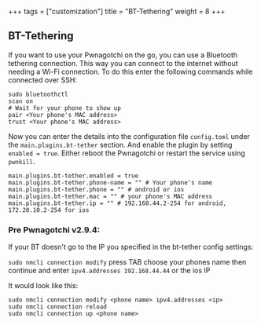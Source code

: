 +++
tags = ["customization"]
title = "BT-Tethering"
weight = 8
+++

## BT-Tethering

If you want to use your Pwnagotchi on the go, you can use a Bluetooth tethering connection. This way you can connect to the internet without needing a Wi-Fi connection. To do this enter the following commands while connected over SSH:

    sudo bluetoothctl
    scan on
    # Wait for your phone to show up
    pair <Your phone's MAC address>
    trust <Your phone's MAC address>

Now you can enter the details into the configuration file `config.toml` under the `main.plugins.bt-tether` section. And enable the plugin by setting `enabled = true`. Either reboot the Pwnagotchi or restart the service using `pwnkill`.

    main.plugins.bt-tether.enabled = true
    main.plugins.bt-tether.phone-name = "" # Your phone's name
    main.plugins.bt-tether.phone = "" # android or ios
    main.plugins.bt-tether.mac = "" # your phone's MAC address
    main.plugins.bt-tether.ip = "" # 192.168.44.2-254 for android, 172.20.10.2-254 for ios

### Pre Pwnagotchi v2.9.4:

If your BT doesn't go to the IP you specified in the bt-tether config settings:

`sudo nmcli connection modify` press TAB choose your phones name then continue and enter `ipv4.addresses 192.168.44.44` or the ios IP

It would look like this:

    sudo nmcli connection modify <phone name> ipv4.addresses <ip>
    sudo nmcli connection reload
    sudo nmcli connection up <phone name>